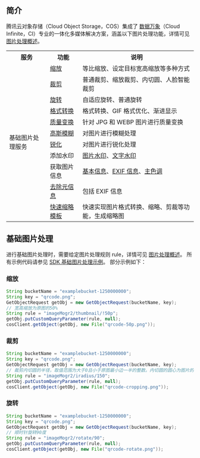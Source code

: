 ## 简介

腾讯云对象存储（Cloud Object Storage，COS）集成了 [数据万象](https://www.tencentcloud.com/document/product/1045)（Cloud Infinite，CI）专业的一体化多媒体解决方案，涵盖以下图片处理功能，详情可见 [图片处理概述](https://intl.cloud.tencent.com/document/product/436/35280)。

<table>
   <tr>
      <th>服务</td>
      <th>功能</td>
      <th>说明</td>
   </tr>
   <tr>
      <td rowspan=11>基础图片处理服务</td>
      <td><a href="https://intl.cloud.tencent.com/document/product/436/36366">缩放</a></td>
      <td>等比缩放、设定目标宽高缩放等多种方式</td>
   </tr>
   <tr>
      <td><a href="https://intl.cloud.tencent.com/document/product/436/36367">裁剪</a></td>
      <td>普通裁剪、缩放裁剪、内切圆、人脸智能裁剪</td>
   </tr>
   <tr>
      <td><a href="https://intl.cloud.tencent.com/document/product/436/36368">旋转</a></td>
      <td>自适应旋转、普通旋转</td>
   </tr>
   <tr>
      <td><a href="https://intl.cloud.tencent.com/document/product/436/36369">格式转换</a></td>
      <td>格式转换、GIF 格式优化、渐进显示</td>
   </tr>
   <tr>
      <td><a href="https://intl.cloud.tencent.com/document/product/436/36370">质量变换</a></td>
      <td>针对 JPG 和 WEBP 图片进行质量变换</td>
   </tr>
   <tr>
      <td><a href="https://intl.cloud.tencent.com/document/product/436/36371">高斯模糊</a></td>
      <td>对图片进行模糊处理</td>
   </tr>
   <tr>
      <td><a href="https://intl.cloud.tencent.com/document/product/436/36372">锐化</a></td>
      <td>对图片进行锐化处理</td>
   </tr>
   <tr>
      <td>添加水印</td>
      <td><a href="https://intl.cloud.tencent.com/document/product/436/36373">图片水印</a>、<a href="https://intl.cloud.tencent.com/document/product/436/36374">文字水印</a></td>
   </tr>
   <tr>
      <td>获取图片信息</td>
      <td><a href="https://intl.cloud.tencent.com/document/product/436/36375">基本信息</a>、<a href="https://intl.cloud.tencent.com/document/product/436/36376">EXIF 信息</a>、<a href="https://intl.cloud.tencent.com/document/product/436/36377">主色调</a></td>
   </tr>
   <tr>
      <td><a href="https://intl.cloud.tencent.com/document/product/436/36378">去除元信息</a></td>
      <td>包括 EXIF 信息</td>
   </tr>
   <tr>
      <td><a href="https://intl.cloud.tencent.com/document/product/436/36379">快速缩略模板</a></td>
      <td>快速实现图片格式转换、缩略、剪裁等功能，生成缩略图</td>
   </tr>
</table>


## 基础图片处理

进行基础图片处理时，需要给定图片处理规则 rule，详情可见 [图片处理概述](https://intl.cloud.tencent.com/document/product/436/35280)。
所有示例代码请参见 [SDK 基础图片处理示例](https://github.com/tencentyun/cos-java-sdk-v5/blob/master/src/main/java/com/qcloud/cos/demo/ci/BasicImageProcessing.java)。
部分示例如下：

### 缩放

```java
String bucketName = "examplebucket-1250000000";
String key = "qrcode.png";
GetObjectRequest getObj = new GetObjectRequest(bucketName, key);
// 宽高缩放为原图的50%
String rule = "imageMogr2/thumbnail/!50p";
getObj.putCustomQueryParameter(rule, null);
cosClient.getObject(getObj, new File("qrcode-50p.png"));
```

### 裁剪

```java
String bucketName = "examplebucket-1250000000";
String key = "qrcode.png";
GetObjectRequest getObj = new GetObjectRequest(bucketName, key);
// 裁剪内切圆的半径，取值范围为大于0且小于原图最小边一半的整数。内切圆的圆心为图片的中心
String rule = "imageMogr2/iradius/150";
getObj.putCustomQueryParameter(rule, null);
cosClient.getObject(getObj, new File("qrcode-cropping.png"));
```

### 旋转

```java
String bucketName = "examplebucket-1250000000";
String key = "qrcode.png";
GetObjectRequest getObj = new GetObjectRequest(bucketName, key);
// 顺时针旋转90度
String rule = "imageMogr2/rotate/90";
getObj.putCustomQueryParameter(rule, null);
cosClient.getObject(getObj, new File("qrcode-rotate.png"));
```








